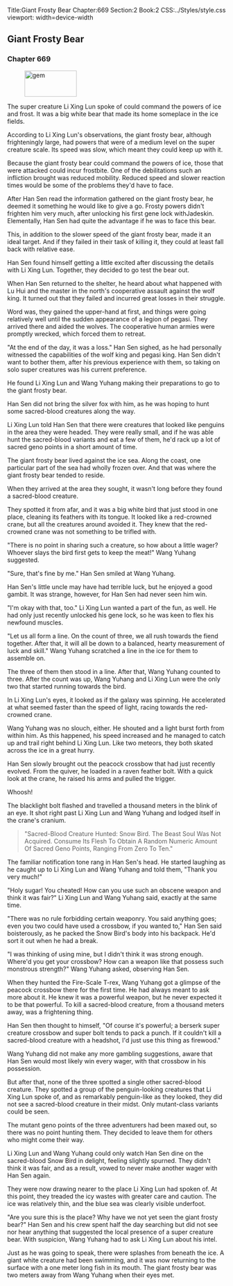 Title:Giant Frosty Bear 
Chapter:669 
Section:2 
Book:2 
CSS:../Styles/style.css 
viewport: width=device-width
  
## Giant Frosty Bear
### Chapter 669 
<figure>
	<img src="../Images/gem.gif" alt="gem" id="gem" width="120" height="60" />
</figure>
  

  
  The super creature Li Xing Lun spoke of could command the powers of ice and frost. It was a big white bear that made its home someplace in the ice fields.

According to Li Xing Lun's observations, the giant frosty bear, although frighteningly large, had powers that were of a medium level on the super creature scale. Its speed was slow, which meant they could keep up with it.

Because the giant frosty bear could command the powers of ice, those that were attacked could incur frostbite. One of the debilitations such an infliction brought was reduced mobility. Reduced speed and slower reaction times would be some of the problems they'd have to face.

After Han Sen read the information gathered on the giant frosty bear, he deemed it something he would like to give a go. Frosty powers didn't frighten him very much, after unlocking his first gene lock withJadeskin. Elementally, Han Sen had quite the advantage if he was to face this bear.

This, in addition to the slower speed of the giant frosty bear, made it an ideal target. And if they failed in their task of killing it, they could at least fall back with relative ease.

Han Sen found himself getting a little excited after discussing the details with Li Xing Lun. Together, they decided to go test the bear out.

When Han Sen returned to the shelter, he heard about what happened with Lu Hui and the master in the north's cooperative assault against the wolf king. It turned out that they failed and incurred great losses in their struggle.

Word was, they gained the upper-hand at first, and things were going relatively well until the sudden appearance of a legion of pegasi. They arrived there and aided the wolves. The cooperative human armies were promptly wrecked, which forced them to retreat.

"At the end of the day, it was a loss." Han Sen sighed, as he had personally witnessed the capabilities of the wolf king and pegasi king. Han Sen didn't want to bother them, after his previous experience with them, so taking on solo super creatures was his current preference.

He found Li Xing Lun and Wang Yuhang making their preparations to go to the giant frosty bear.

Han Sen did not bring the silver fox with him, as he was hoping to hunt some sacred-blood creatures along the way.

Li Xing Lun told Han Sen that there were creatures that looked like penguins in the area they were headed. They were really small, and if he was able hunt the sacred-blood variants and eat a few of them, he'd rack up a lot of sacred geno points in a short amount of time.

The giant frosty bear lived against the ice sea. Along the coast, one particular part of the sea had wholly frozen over. And that was where the giant frosty bear tended to reside.

When they arrived at the area they sought, it wasn't long before they found a sacred-blood creature.

They spotted it from afar, and it was a big white bird that just stood in one place, cleaning its feathers with its tongue. It looked like a red-crowned crane, but all the creatures around avoided it. They knew that the red-crowned crane was not something to be trifled with.

"There is no point in sharing such a creature, so how about a little wager? Whoever slays the bird first gets to keep the meat!" Wang Yuhang suggested.

"Sure, that's fine by me." Han Sen smiled at Wang Yuhang.

Han Sen's little uncle may have had terrible luck, but he enjoyed a good gambit. It was strange, however, for Han Sen had never seen him win.

"I'm okay with that, too." Li Xing Lun wanted a part of the fun, as well. He had only just recently unlocked his gene lock, so he was keen to flex his newfound muscles.

"Let us all form a line. On the count of three, we all rush towards the fiend together. After that, it will all be down to a balanced, hearty measurement of luck and skill." Wang Yuhang scratched a line in the ice for them to assemble on.

The three of them then stood in a line. After that, Wang Yuhang counted to three. After the count was up, Wang Yuhang and Li Xing Lun were the only two that started running towards the bird.

In Li Xing Lun's eyes, it looked as if the galaxy was spinning. He accelerated at what seemed faster than the speed of light, racing towards the red-crowned crane.

Wang Yuhang was no slouch, either. He shouted and a light burst forth from within him. As this happened, his speed increased and he managed to catch up and trail right behind Li Xing Lun. Like two meteors, they both skated across the ice in a great hurry.

Han Sen slowly brought out the peacock crossbow that had just recently evolved. From the quiver, he loaded in a raven feather bolt. With a quick look at the crane, he raised his arms and pulled the trigger.

Whoosh!

The blacklight bolt flashed and travelled a thousand meters in the blink of an eye. It shot right past Li Xing Lun and Wang Yuhang and lodged itself in the crane's cranium.

> "Sacred-Blood Creature Hunted: Snow Bird. The Beast Soul Was Not Acquired. Consume Its Flesh To Obtain A Random Numeric Amount Of Sacred Geno Points, Ranging From Zero To Ten."

The familiar notification tone rang in Han Sen's head. He started laughing as he caught up to Li Xing Lun and Wang Yuhang and told them, "Thank you very much!"

"Holy sugar! You cheated! How can you use such an obscene weapon and think it was fair?" Li Xing Lun and Wang Yuhang said, exactly at the same time.

"There was no rule forbidding certain weaponry. You said anything goes; even you two could have used a crossbow, if you wanted to," Han Sen said boisterously, as he packed the Snow Bird's body into his backpack. He'd sort it out when he had a break.

"I was thinking of using mine, but I didn't think it was strong enough. Where'd you get your crossbow? How can a weapon like that possess such monstrous strength?" Wang Yuhang asked, observing Han Sen.

When they hunted the Fire-Scale T-rex, Wang Yuhang got a glimpse of the peacock crossbow there for the first time. He had always meant to ask more about it. He knew it was a powerful weapon, but he never expected it to be that powerful. To kill a sacred-blood creature, from a thousand meters away, was a frightening thing.

Han Sen then thought to himself, "Of course it's powerful; a berserk super creature crossbow and super bolt tends to pack a punch. If it couldn't kill a sacred-blood creature with a headshot, I'd just use this thing as firewood."

Wang Yuhang did not make any more gambling suggestions, aware that Han Sen would most likely win every wager, with that crossbow in his possession.

But after that, none of the three spotted a single other sacred-blood creature. They spotted a group of the penguin-looking creatures that Li Xing Lun spoke of, and as remarkably penguin-like as they looked, they did not see a sacred-blood creature in their midst. Only mutant-class variants could be seen.

The mutant geno points of the three adventurers had been maxed out, so there was no point hunting them. They decided to leave them for others who might come their way.

Li Xing Lun and Wang Yuhang could only watch Han Sen dine on the sacred-blood Snow Bird in delight, feeling slightly spurned. They didn't think it was fair, and as a result, vowed to never make another wager with Han Sen again.

They were now drawing nearer to the place Li Xing Lun had spoken of. At this point, they treaded the icy wastes with greater care and caution. The ice was relatively thin, and the blue sea was clearly visible underfoot.

"Are you sure this is the place? Why have we not yet seen the giant frosty bear?" Han Sen and his crew spent half the day searching but did not see nor hear anything that suggested the local presence of a super creature bear. With suspicion, Wang Yuhang had to ask Li Xing Lun about his intel.

Just as he was going to speak, there were splashes from beneath the ice. A giant white creature had been swimming, and it was now returning to the surface with a one meter long fish in its mouth. The giant frosty bear was two meters away from Wang Yuhang when their eyes met.
